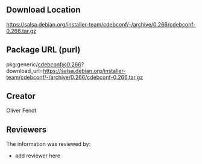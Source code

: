 ## Download Location

https://salsa.debian.org/installer-team/cdebconf/-/archive/0.266/cdebconf-0.266.tar.gz

## Package URL (purl)

pkg:generic/cdebconf@0.266?download_url=https://salsa.debian.org/installer-team/cdebconf/-/archive/0.266/cdebconf-0.266.tar.gz

## Creator

Oliver Fendt

## Reviewers

The information was reviewed by:

* add reviewer here
